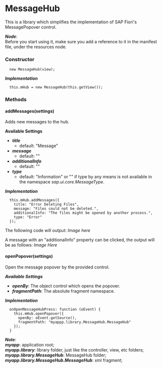 # MessageHub
This is a library which simplifies the implementation of SAP Fiori's MessagePopover control.

***Node***: <br>
Before you start using it, make sure you add a reference to it in the manifest file, under the resources node.

### Constructor
  ```
    new MessageHub(view);
  ```
 
 ***Implementation***
 ```
   this.mHub = new MessageHub(this.getView());
 ```

### Methods
#### addMessages(settings)
  Adds new messages to the hub.
  
**Available Settings**
- ***title***
    - default: "Message"
- ***message***
    - default: ""
- ***additionalInfo***
    - default: ""
- ***type***
    - default: "Information" or "" if type by any means is not available in the namespace *sap.ui.core.MessageType*.

***Implementation***
```
  this.mHub.addMessages({
    title: "Error Deleting Files",
    message: "Files could not be deleted.",
    additionalInfo: "The files might be opened by another process.",
    type: "Error"
  });
```
The following code will output:
*Image here*

A message with an "additionalInfo" property can be clicked, the output will be as follows:
*Image Here*

#### openPopover(settings)
  Open the message popover by the provided control.
  
***Available Settings***
- ***openBy***: The object control which opens the popover.
- ***fragmentPath***: The absolute fragment namespace.

***Implementation***
```
  onOpenMessageHubPress: function (oEvent) {
    this.mHub.openPopover({
      openBy: oEvent.getSource(),
      fragmentPath: "myappp.library.MessageHub.MessageHub"
    });
  }
```

***Note***:<br>
  ***myapp***: application root;<br>
  ***myapp.library***: library folder, just like the controller, view, etc folders;<br>
  ***myapp.library.MessageHub***: MessageHub folder;<br>
  ***myapp.library.MessageHub.MessageHub***: xml fragment;
